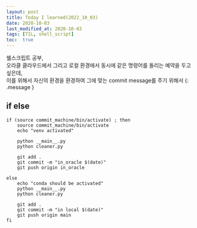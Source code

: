 ```yaml
---
layout: post
title: Today I learned(2022_10_03)
date: 2020-10-03
last_modified_at: 2020-10-03
tags: [TIL, shell_script]
toc:  true
---
```


쉘스크립트 공부,<br/>
오라클 클라우드에서 그리고 로컬 환경에서 동시에 같은 명령어를 돌리는 예약을 두고 싶은데, <br/>
이를 위해서 자신의 환경을 환경하여 그에 맞는 commit message를 주기 위해서
{: .message }

## if else

```
if (source commit_machine/bin/activate) ; then
    source commit_machine/bin/activate
    echo "venv activated"

    python __main__.py
    python cleaner.py

    git add .
    git commit -m "in_oracle $(date)"
    git push origin in_oracle

else
    echo "conda should be activated"
    python __main__.py
    python cleaner.py

    git add .
    git commit -m "in local $(date)"
    git push origin main
fi
```
